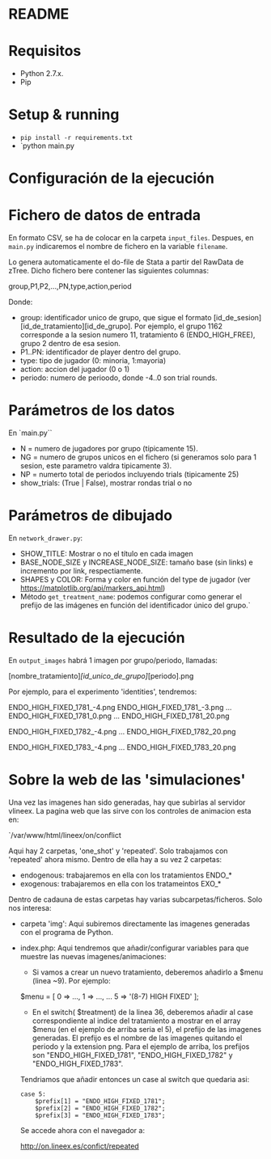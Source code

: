 README
=

Requisitos
==
- Python 2.7.x.
- Pip

Setup & running
==
- `pip install -r requirements.txt`
- `python main.py

Configuración de la ejecución
==

Fichero de datos de entrada
===

En formato CSV, se ha de colocar en la carpeta `input_files`. Despues, en `main.py` indicaremos
el nombre de fichero en la variable `filename`.

Lo genera automaticamente el do-file de Stata a partir del RawData de zTree. Dicho fichero bere contener las siguientes columnas:

group,P1,P2,...,PN,type,action,period

Donde:

* group: identificador unico de grupo, que sigue el formato [id_de_sesion][id_de_tratamiento][id_de_grupo]. Por ejemplo, el grupo 1162 corresponde a la sesion numero 11, tratamiento 6 (ENDO_HIGH_FREE), grupo 2 dentro de esa sesion.
* P1..PN: identificador de player dentro del grupo.
* type: tipo de jugador (0: minoria, 1:mayoria)
* action: accion del jugador (0 o 1)
* periodo: numero de perioodo, donde -4..0 son trial rounds.


Parámetros de los datos
===
En `main.py``

* N = numero de jugadores por grupo (típicamente 15).
* NG = numero de grupos unicos en el fichero (si generamos solo para 1 sesion, este parametro valdra tipicamente 3).
* NP = numerto total de periodos incluyendo trials (tipicamente 25)
* show_trials: (True | False), mostrar rondas trial o no


Parámetros de dibujado
===

En `network_drawer.py`:

* SHOW_TITLE: Mostrar o no el título en cada imagen
* BASE_NODE_SIZE y INCREASE_NODE_SIZE: tamaño base (sin links) e incremento por link, respectiamente.
* SHAPES y COLOR: Forma y color en función del type de jugador (ver https://matplotlib.org/api/markers_api.html)
* Método `get_treatment_name`: podemos configurar como generar el prefijo de las imágenes en función del identificador 
único del grupo.`

Resultado de la ejecución
===

En `output_images` habrá 1 imagen por grupo/periodo, llamadas:
 
[nombre_tratamiento]_[id_unico_de_grupo]_[periodo].png


Por ejemplo, para el experimento 'identities', tendremos:

ENDO_HIGH_FIXED_1781_-4.png
ENDO_HIGH_FIXED_1781_-3.png
...
ENDO_HIGH_FIXED_1781_0.png
...
ENDO_HIGH_FIXED_1781_20.png

ENDO_HIGH_FIXED_1782_-4.png
...
ENDO_HIGH_FIXED_1782_20.png

ENDO_HIGH_FIXED_1783_-4.png
...
ENDO_HIGH_FIXED_1783_20.png


Sobre la web de las 'simulaciones'
==

Una vez las imagenes han sido generadas, hay que subirlas al servidor vlineex. La pagina web que las sirve con los controles de animacion esta en:

`/var/www/html/lineex/on/conflict

Aqui hay 2 carpetas, 'one_shot' y 'repeated'. Solo trabajamos con 'repeated' ahora mismo. Dentro de ella hay a su vez 2 carpetas: 

* endogenous: trabajaremos en ella con los tratamientos ENDO_*
* exogenous: trabajaremos en ella con los tratameintos EXO_*

Dentro de cadauna de estas carpetas hay varias subcarpetas/ficheros. Solo nos interesa:

* carpeta 'img': Aqui subiremos directamente las imagenes generadas con el programa de Python.
* index.php: Aqui tendremos que añadir/configurar variables para que muestre las nuevas imagenes/animaciones:

	* Si vamos a crear un nuevo tratamiento, deberemos añadirlo a $menu (linea ~9). Por ejemplo: 

	$menu = [
	    0 => ...,
	    1 => ...,
	    ...
	    5 => '(8-7) HIGH FIXED'
	];

	* En el switch( $treatment) de la linea 36, deberemos añadir al case correspondiente al indice del tratamiento a mostrar en el array $menu (en el ejemplo de arriba seria el 5), el prefijo de las imagenes generadas. El prefijo es el nombre de las imagenes quitando el periodo y la extension png. Para el ejemplo de arriba, los prefijos son "ENDO_HIGH_FIXED_1781", "ENDO_HIGH_FIXED_1782" y "ENDO_HIGH_FIXED_1783". 

	Tendriamos que añadir entonces un case al switch que quedaria asi:

    ```
	case 5:
        $prefix[1] = "ENDO_HIGH_FIXED_1781";
        $prefix[2] = "ENDO_HIGH_FIXED_1782";
        $prefix[3] = "ENDO_HIGH_FIXED_1783";
    ```

    Se accede ahora con el navegador a:

    http://on.lineex.es/confict/repeated





